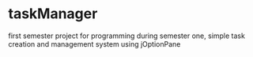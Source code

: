 # taskManager
first semester project for programming during semester one, simple task creation and management system using jOptionPane
